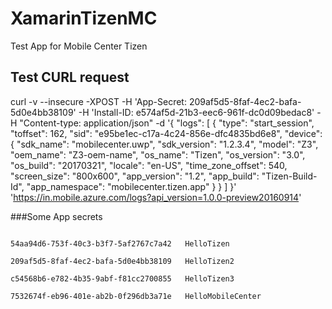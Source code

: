 # XamarinTizenMC
Test App for Mobile Center Tizen

## Test CURL request

curl -v --insecure -XPOST -H 'App-Secret: 209af5d5-8faf-4ec2-bafa-5d0e4bb38109' -H 'Install-ID: e574af5d-21b3-eec6-961f-dc0d09bedac8' -H "Content-type: application/json" -d '{
   "logs": [
     {
       "type": "start_session",
       "toffset": 162,
       "sid": "e95be1ec-c17a-4c24-856e-dfc4835bd6e8",
       "device": {
         "sdk_name": "mobilecenter.uwp",
         "sdk_version": "1.2.3.4",
         "model": "Z3",
         "oem_name": "Z3-oem-name",
         "os_name": "Tizen",
        "os_version": "3.0",
       "os_build": "20170321",
         "locale": "en-US",
         "time_zone_offset": 540,
        "screen_size": "800x600",
         "app_version": "1.2",
         "app_build": "Tizen-Build-Id",
         "app_namespace": "mobilecenter.tizen.app"
       }
     }
   ]
}' 'https://in.mobile.azure.com/logs?api_version=1.0.0-preview20160914'


###Some App secrets

```

54aa94d6-753f-40c3-b3f7-5af2767c7a42   HelloTizen

209af5d5-8faf-4ec2-bafa-5d0e4bb38109   HelloTizen2

c54568b6-e782-4b35-9abf-f81cc2700855   HelloTizen3

7532674f-eb96-401e-ab2b-0f296db3a71e   HelloMobileCenter
```
